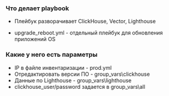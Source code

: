 ### Что делает playbook

- Плейбук разворачивает ClickHouse, Vector, Lighthouse

- upgrade_reboot.yml - отдельный плейбук для обновления приложений OS

### Какие у него есть параметры 

- IP в файле инвентаризации - prod.yml
- Отредактировать версии ПО - group_vars\clickhouse
- Данные по Lighthouse - group_vars\lighthouse
- clickhouse_user/password задается в group_vars\all
